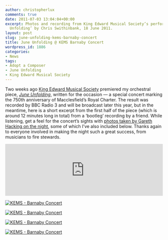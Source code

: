 ```yaml
---
author: christopherlux
comments: true
date: 2011-07-03 13:04:04+00:00
excerpt: Photos and recording from King Edward Musical Society’s performance of ‘June
  Unfolding’ by Chris Swithinbank, 18 June 2011.
layout: post
slug: june-unfolding-kems-barnaby-concert
title: June Unfolding @ KEMS Barnaby Concert
wordpress_id: 1886
categories:
- News
tags:
- Adopt a Composer
- June Unfolding
- King Edward Musical Society
---
```


Two weeks ago [King Edward Musical Society](http://www.kems.org.uk/) premiered my orchestral piece, [_June Unfolding_](http://www.chrisswithinbank.net/2011/04/june-unfolding/), written for the occasion — a special concert marking the 750th anniversary of Macclesfield’s Royal Charter. The result was recorded by BBC Radio 3 and will be broadcast later this year, but in the meantime, here is a short excerpt from the first half of the piece (which is around 12 minutes long in total) from a ‘bootleg’ recording by a friend. While listening, get a feel for the concert’s sights with [photos taken by Gareth Hacking on the night](http://garethhacking.blogspot.com/2011/06/kems-barnaby-concert.html), some of which I’ve also included below. Thanks again to everyone involved in making the night such a great success, from musicians to fire stewards.

<p><iframe width="100%" height="166" scrolling="no" frameborder="no" src="https://w.soundcloud.com/player/?url=https%3A//api.soundcloud.com/tracks/18315951&amp;color=ff5500&amp;auto_play=false&amp;hide_related=false&amp;show_comments=true&amp;show_user=true&amp;show_reposts=false"></iframe></p>

[![KEMS - Barnaby Concert](http://farm3.static.flickr.com/2619/5856081454_16cc2721cb_z.jpg)](http://www.flickr.com/photos/gazh1/5856081454/)

[![KEMS - Barnaby Concert](http://farm3.static.flickr.com/2577/5855529735_aacde406f2_b.jpg)](http://www.flickr.com/photos/gazh1/5855529735/)

[![KEMS - Barnaby Concert](http://farm4.static.flickr.com/3066/5856081756_fb76cf2630_z.jpg)](http://www.flickr.com/photos/gazh1/5856081756/)

[![KEMS - Barnaby Concert](http://farm4.static.flickr.com/3282/5856081848_d583d1cc6b_z.jpg)](http://www.flickr.com/photos/gazh1/5856081848/)
